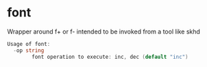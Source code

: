 # font

Wrapper around f+ or f- intended to be invoked from a tool like skhd

```go
Usage of font:
  -op string
    	font operation to execute: inc, dec (default "inc")
```
